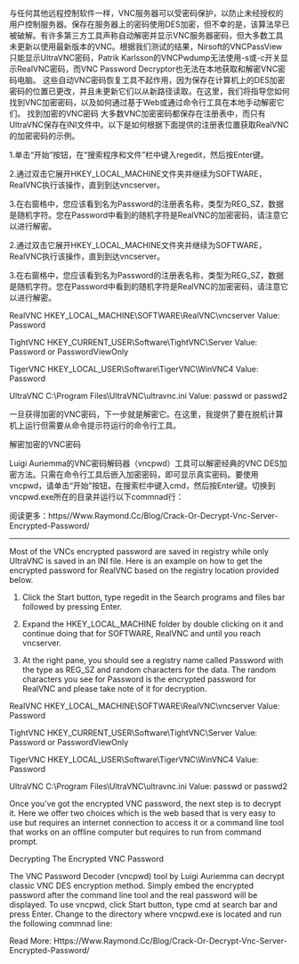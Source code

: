 与任何其他远程控制软件一样，VNC服务器可以受密码保护，以防止未经授权的用户控制服务器。保存在服务器上的密码使用DES加密，但不幸的是，该算法早已被破解。有许多第三方工具声称自动解密并显示VNC服务器密码，但大多数工具未更新以使用最新版本的VNC。根据我们测试的结果，Nirsoft的VNCPassView只能显示UltraVNC密码，Patrik Karlsson的VNCPwdump无法使用-s或-c开关显示RealVNC密码，而VNC Password Decryptor也无法在本地获取和解密VNC密码电脑。
这些自动VNC密码恢复工具不起作用，因为保存在计算机上的DES加密密码的位置已更改，并且未更新它们以从新路径读取。在这里，我们将指导您如何找到VNC加密密码，以及如何通过基于Web或通过命令行工具在本地手动解密它们。
找到加密的VNC密码
大多数VNC加密密码都保存在注册表中，而只有UltraVNC保存在INI文件中。以下是如何根据下面提供的注册表位置获取RealVNC的加密密码的示例。

1.单击“开始”按钮，在“搜索程序和文件”栏中键入regedit，然后按Enter键。

2.通过双击它展开HKEY_LOCAL_MACHINE文件夹并继续为SOFTWARE，RealVNC执行该操作，直到到达vncserver。

3.在右窗格中，您应该看到名为Password的注册表名称，类型为REG_SZ，数据是随机字符。您在Password中看到的随机字符是RealVNC的加密密码，请注意它以进行解密。

2.通过双击它展开HKEY_LOCAL_MACHINE文件夹并继续为SOFTWARE，RealVNC执行该操作，直到到达vncserver。

3.在右窗格中，您应该看到名为Password的注册表名称，类型为REG_SZ，数据是随机字符。您在Password中看到的随机字符是RealVNC的加密密码，请注意它以进行解密。

RealVNC
HKEY_LOCAL_MACHINE\SOFTWARE\RealVNC\vncserver
Value: Password

TightVNC
HKEY_CURRENT_USER\Software\TightVNC\Server
Value: Password or PasswordViewOnly

TigerVNC
HKEY_LOCAL_USER\Software\TigerVNC\WinVNC4
Value: Password

UltraVNC
C:\Program Files\UltraVNC\ultravnc.ini
Value: passwd or passwd2

一旦获得加密的VNC密码，下一步就是解密它。在这里，我提供了要在脱机计算机上运行但需要从命令提示符运行的命令行工具。

解密加密的VNC密码

Luigi Auriemma的VNC密码解码器（vncpwd）工具可以解密经典的VNC DES加密方法。只需在命令行工具后嵌入加密密码，即可显示真实密码。要使用vncpwd，请单击“开始”按钮，在搜索栏中键入cmd，然后按Enter键。切换到vncpwd.exe所在的目录并运行以下commnad行：

阅读更多：https//Www.Raymond.Cc/Blog/Crack-Or-Decrypt-Vnc-Server-Encrypted-Password/




---------------------------------------------------------------------------------------------



Most of the VNCs encrypted password are saved in registry while only UltraVNC is saved in an INI file. Here is an example on how to get the encrypted password for RealVNC based on the registry location provided below.
1. Click the Start button, type regedit in the Search programs and files bar followed by pressing Enter.

2. Expand the HKEY_LOCAL_MACHINE folder by double clicking on it and continue doing that for SOFTWARE, RealVNC and until you reach vncserver.

3. At the right pane, you should see a registry name called Password with the type as REG_SZ and random characters for the data. The random characters you see for Password is the encrypted password for RealVNC and please take note of it for decryption.

RealVNC
HKEY_LOCAL_MACHINE\SOFTWARE\RealVNC\vncserver
Value: Password

TightVNC
HKEY_CURRENT_USER\Software\TightVNC\Server
Value: Password or PasswordViewOnly

TigerVNC
HKEY_LOCAL_USER\Software\TigerVNC\WinVNC4
Value: Password

UltraVNC
C:\Program Files\UltraVNC\ultravnc.ini
Value: passwd or passwd2

Once you’ve got the encrypted VNC password, the next step is to decrypt it. Here we offer two choices which is the web based that is very easy to use but requires an internet connection to access it or a command line tool that works on an offline computer but requires to run from command prompt.

Decrypting The Encrypted VNC Password

The VNC Password Decoder (vncpwd) tool by Luigi Auriemma can decrypt classic VNC DES encryption method. Simply embed the encrypted password after the command line tool and the real password will be displayed. To use vncpwd, click Start button, type cmd at search bar and press Enter. Change to the directory where vncpwd.exe is located and run the following commnad line:

Read More: Https://Www.Raymond.Cc/Blog/Crack-Or-Decrypt-Vnc-Server-Encrypted-Password/

